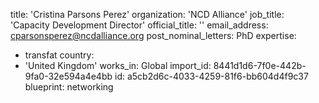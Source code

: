 title: 'Cristina Parsons Perez'
organization: 'NCD Alliance'
job_title: 'Capacity Development Director'
official_title: ''
email_address: cparsonsperez@ncdalliance.org
post_nominal_letters: PhD
expertise:
  - transfat
country:
  - 'United Kingdom'
works_in: Global
import_id: 8441d1d6-7f0e-442b-9fa0-32e594a4e4bb
id: a5cb2d6c-4033-4259-81f6-bb604d4f9c37
blueprint: networking
